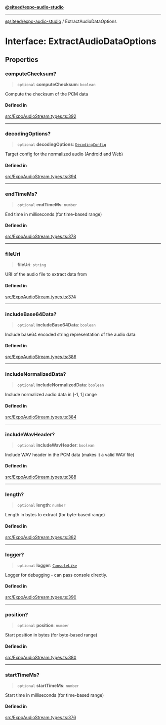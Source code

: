 [**@siteed/expo-audio-studio**](../README.md)

***

[@siteed/expo-audio-studio](../README.md) / ExtractAudioDataOptions

# Interface: ExtractAudioDataOptions

## Properties

### computeChecksum?

> `optional` **computeChecksum**: `boolean`

Compute the checksum of the PCM data

#### Defined in

[src/ExpoAudioStream.types.ts:392](https://github.com/deeeed/expo-audio-stream/blob/c74460f5bb3fc818511d2b5ebc6a28b5aeb407fe/packages/expo-audio-studio/src/ExpoAudioStream.types.ts#L392)

***

### decodingOptions?

> `optional` **decodingOptions**: [`DecodingConfig`](DecodingConfig.md)

Target config for the normalized audio (Android and Web)

#### Defined in

[src/ExpoAudioStream.types.ts:394](https://github.com/deeeed/expo-audio-stream/blob/c74460f5bb3fc818511d2b5ebc6a28b5aeb407fe/packages/expo-audio-studio/src/ExpoAudioStream.types.ts#L394)

***

### endTimeMs?

> `optional` **endTimeMs**: `number`

End time in milliseconds (for time-based range)

#### Defined in

[src/ExpoAudioStream.types.ts:378](https://github.com/deeeed/expo-audio-stream/blob/c74460f5bb3fc818511d2b5ebc6a28b5aeb407fe/packages/expo-audio-studio/src/ExpoAudioStream.types.ts#L378)

***

### fileUri

> **fileUri**: `string`

URI of the audio file to extract data from

#### Defined in

[src/ExpoAudioStream.types.ts:374](https://github.com/deeeed/expo-audio-stream/blob/c74460f5bb3fc818511d2b5ebc6a28b5aeb407fe/packages/expo-audio-studio/src/ExpoAudioStream.types.ts#L374)

***

### includeBase64Data?

> `optional` **includeBase64Data**: `boolean`

Include base64 encoded string representation of the audio data

#### Defined in

[src/ExpoAudioStream.types.ts:386](https://github.com/deeeed/expo-audio-stream/blob/c74460f5bb3fc818511d2b5ebc6a28b5aeb407fe/packages/expo-audio-studio/src/ExpoAudioStream.types.ts#L386)

***

### includeNormalizedData?

> `optional` **includeNormalizedData**: `boolean`

Include normalized audio data in [-1, 1] range

#### Defined in

[src/ExpoAudioStream.types.ts:384](https://github.com/deeeed/expo-audio-stream/blob/c74460f5bb3fc818511d2b5ebc6a28b5aeb407fe/packages/expo-audio-studio/src/ExpoAudioStream.types.ts#L384)

***

### includeWavHeader?

> `optional` **includeWavHeader**: `boolean`

Include WAV header in the PCM data (makes it a valid WAV file)

#### Defined in

[src/ExpoAudioStream.types.ts:388](https://github.com/deeeed/expo-audio-stream/blob/c74460f5bb3fc818511d2b5ebc6a28b5aeb407fe/packages/expo-audio-studio/src/ExpoAudioStream.types.ts#L388)

***

### length?

> `optional` **length**: `number`

Length in bytes to extract (for byte-based range)

#### Defined in

[src/ExpoAudioStream.types.ts:382](https://github.com/deeeed/expo-audio-stream/blob/c74460f5bb3fc818511d2b5ebc6a28b5aeb407fe/packages/expo-audio-studio/src/ExpoAudioStream.types.ts#L382)

***

### logger?

> `optional` **logger**: [`ConsoleLike`](../type-aliases/ConsoleLike.md)

Logger for debugging - can pass console directly.

#### Defined in

[src/ExpoAudioStream.types.ts:390](https://github.com/deeeed/expo-audio-stream/blob/c74460f5bb3fc818511d2b5ebc6a28b5aeb407fe/packages/expo-audio-studio/src/ExpoAudioStream.types.ts#L390)

***

### position?

> `optional` **position**: `number`

Start position in bytes (for byte-based range)

#### Defined in

[src/ExpoAudioStream.types.ts:380](https://github.com/deeeed/expo-audio-stream/blob/c74460f5bb3fc818511d2b5ebc6a28b5aeb407fe/packages/expo-audio-studio/src/ExpoAudioStream.types.ts#L380)

***

### startTimeMs?

> `optional` **startTimeMs**: `number`

Start time in milliseconds (for time-based range)

#### Defined in

[src/ExpoAudioStream.types.ts:376](https://github.com/deeeed/expo-audio-stream/blob/c74460f5bb3fc818511d2b5ebc6a28b5aeb407fe/packages/expo-audio-studio/src/ExpoAudioStream.types.ts#L376)
